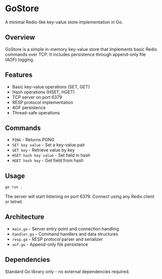 # GoStore

A minimal Redis-like key-value store implementation in Go.

## Overview

GoStore is a simple in-memory key-value store that implements basic Redis commands over TCP. It includes persistence through append-only file (AOF) logging.

## Features

- Basic key-value operations (SET, GET)
- Hash operations (HSET, HGET)
- TCP server on port 6379
- RESP protocol implementation
- AOF persistence
- Thread-safe operations

## Commands

- `PING` - Returns PONG
- `SET key value` - Set a key-value pair
- `GET key` - Retrieve value by key
- `HSET hash key value` - Set field in hash
- `HGET hash key` - Get field from hash

## Usage

```bash
go run .
```

The server will start listening on port 6379. Connect using any Redis client or telnet.

## Architecture

- `main.go` - Server entry point and connection handling
- `handler.go` - Command handlers and data structures
- `resp.go` - RESP protocol parser and serializer
- `aof.go` - Append-only file persistence

## Dependencies

Standard Go library only - no external dependencies required.
